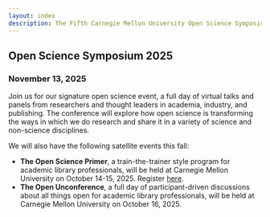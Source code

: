 ```yaml
---
layout: index
description: The Fifth Carnegie Mellon University Open Science Symposium
---
```


## Open Science Symposium 2025
### November 13, 2025

Join us for our signature open science event, a full day of virtual talks and panels from researchers and thought leaders in academia, industry, and publishing. The conference will explore how open science is transforming the ways in which we do research and share it in a variety of science and non-science disciplines.

We will also have the following satellite events this fall: 

- **The Open Science Primer**, a train-the-trainer style program for academic library professionals, will be held at Carnegie Mellon University on October 14-15, 2025. Register <a href="https://guides.library.cmu.edu/openscienceprimer/register" target="_blank">here</a>.
- **The Open Unconference**, a full day of participant-driven discussions about all things open for academic library professionals, will be held at Carnegie Mellon University on October 16, 2025.
